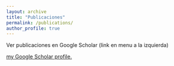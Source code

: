 ```yaml
---
layout: archive
title: "Publicaciones"
permalink: /publications/
author_profile: true
---
```


Ver publicaciones en Google Scholar (link en menu a la izquierda)

<u><a href="{{author.googlescholar}}">my Google Scholar profile</a>.</u>


<!--{% if author.googlescholar %}-->
<!--  You can also find my articles on <u><a href="{{author.googlescholar}}">my Google Scholar profile</a>.</u>-->
<!--{% endif %}-->

<!--{% include base_path %}-->

<!--{% for post in site.publications reversed %}-->
<!--  {% include archive-single.html %}-->
<!--{% endfor %}-->
